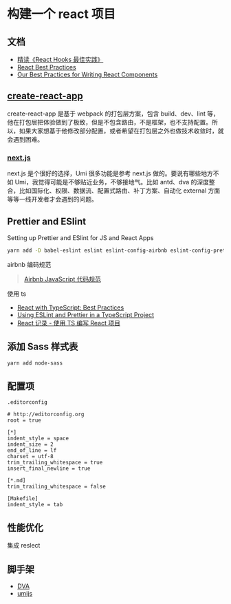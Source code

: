 # 构建一个 react 项目

## 文档

- [精读《React Hooks 最佳实践》](https://juejin.im/post/5d75ae7a6fb9a06b0f2407e8)
- [React Best Practices](https://towardsdatascience.com/react-best-practices-804def6d5215)
- [Our Best Practices for Writing React Components](https://engineering.musefind.com/our-best-practices-for-writing-react-components-dec3eb5c3fc8)

## [create-react-app](https://www.html.cn/create-react-app/docs/getting-started/)

create-react-app 是基于 webpack 的打包层方案，包含 build、dev、lint 等，他在打包层把体验做到了极致，但是不包含路由，不是框架，也不支持配置。所以，如果大家想基于他修改部分配置，或者希望在打包层之外也做技术收敛时，就会遇到困难。

### [next.js](https://github.com/zeit/next.js)

next.js 是个很好的选择，Umi 很多功能是参考 next.js 做的。要说有哪些地方不如 Umi，我觉得可能是不够贴近业务，不够接地气。比如 antd、dva 的深度整合，比如国际化、权限、数据流、配置式路由、补丁方案、自动化 external 方面等等一线开发者才会遇到的问题。

## Prettier and ESlint

Setting up Prettier and ESlint for JS and React Apps

```sh
yarn add -D babel-eslint eslint eslint-config-airbnb eslint-config-prettier eslint-plugin-react eslint-plugin-import eslint-plugin-jsx-a11y prettier pretty-quick
```

airbnb 编码规范

> [Airbnb JavaScript 代码规范](https://www.jianshu.com/p/527fe171e8d7)

使用 ts

- [React with TypeScript: Best Practices](https://www.sitepoint.com/react-with-typescript-best-practices/)
- [Using ESLint and Prettier in a TypeScript Project](https://dev.to/robertcoopercode/using-eslint-and-prettier-in-a-typescript-project-53jb)
- [React 记录 - 使用 TS 编写 React 项目](https://juejin.im/post/5dcea2bb6fb9a020340e8f09)

## 添加 Sass 样式表

```sh
yarn add node-sass
```

## 配置项

`.editorconfig`

```properties
# http://editorconfig.org
root = true

[*]
indent_style = space
indent_size = 2
end_of_line = lf
charset = utf-8
trim_trailing_whitespace = true
insert_final_newline = true

[*.md]
trim_trailing_whitespace = false

[Makefile]
indent_style = tab
```

## 性能优化

集成 reslect

## 脚手架

- [DVA](https://dvajs.com/)
- [umijs](https://umijs.org/zh-CN)
